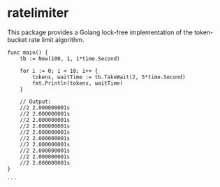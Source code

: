 # ratelimiter

This package provides a Golang lock-free implementation of the token-bucket rate limit algorithm. 

````
func main() {
	tb := New(100, 1, 1*time.Second) 

	for i := 0; i < 10; i++ {
		tokens, waitTime := tb.TakeWait(2, 5*time.Second)
		fmt.Println(tokens, waitTime)
	}

	// Output:
	//2 2.000000001s
	//2 2.000000001s
	//2 2.000000001s
	//2 2.000000001s
	//2 2.000000001s
	//2 2.000000001s
	//2 2.000000001s
	//2 2.000000001s
	//2 2.000000001s
	//2 2.000000001s
}

```
